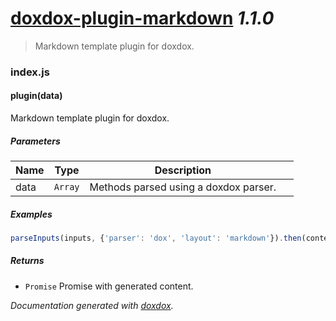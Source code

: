 # [doxdox-plugin-markdown](https://github.com/neogeek/doxdox-plugin-markdown) *1.1.0*

> Markdown template plugin for doxdox.


### index.js


#### plugin(data) 

Markdown template plugin for doxdox.




##### Parameters

| Name | Type | Description |  |
| ---- | ---- | ----------- | -------- |
| data | `Array`  | Methods parsed using a doxdox parser. | &nbsp; |




##### Examples

```javascript
parseInputs(inputs, {'parser': 'dox', 'layout': 'markdown'}).then(content => console.log(content));
```


##### Returns


- `Promise`  Promise with generated content.




*Documentation generated with [doxdox](https://github.com/neogeek/doxdox).*
